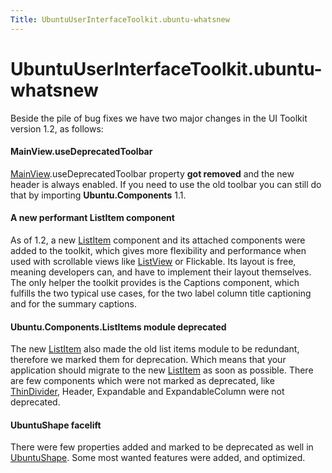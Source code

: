 ```yaml
---
Title: UbuntuUserInterfaceToolkit.ubuntu-whatsnew
---
```


# UbuntuUserInterfaceToolkit.ubuntu-whatsnew

<span class="subtitle"></span>
<!-- $$$ubuntu-whatsnew.html-description -->
<p>Beside the pile of bug fixes we have two major changes in the UI Toolkit version 1.2, as follows:</p>
<h4 >MainView.useDeprecatedToolbar</h4>
<p><a href="Ubuntu.Components.MainView.md">MainView</a>.useDeprecatedToolbar property <b>got removed</b> and the new header is always enabled. If you need to use the old toolbar you can still do that by importing <b>Ubuntu.Components</b> 1.1&#x2e;</p>
<h4 >A new performant ListItem component</h4>
<p>As of 1.2, a new <a href="Ubuntu.Components.ListItem.md">ListItem</a> component and its attached components were added to the toolkit, which gives more flexibility and performance when used with scrollable views like <a href="../sdk-14.10/QtQuick.ListView.md">ListView</a> or Flickable. Its layout is free, meaning developers can, and have to implement their layout themselves. The only helper the toolkit provides is the Captions component, which fulfills the two typical use cases, for the two label column title captioning and for the summary captions.</p>
<h4 >Ubuntu.Components.ListItems module deprecated</h4>
<p>The new <a href="Ubuntu.Components.ListItem.md">ListItem</a> also made the old list items module to be redundant, therefore we marked them for deprecation. Which means that your application should migrate to the new <a href="Ubuntu.Components.ListItem.md">ListItem</a> as soon as possible. There are few components which were not marked as deprecated, like <a href="Ubuntu.Components.ListItems.ThinDivider.md">ThinDivider</a>, Header, Expandable and ExpandableColumn were not deprecated.</p>
<h4 >UbuntuShape facelift</h4>
<p>There were few properties added and marked to be deprecated as well in <a href="Ubuntu.Components.UbuntuShape.md">UbuntuShape</a>. Some most wanted features were added, and optimized.</p>
<!-- @@@ubuntu-whatsnew.html -->
